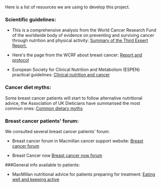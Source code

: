 Here is a list of resources we are using to develop this project. 

### Scientific guidelines:

- This is a comprehensive analysis from the World Cancer Research Fund of the worldwide body of evidence on preventing and surviving cancer through nutrition and physical activity: [Summary of the Third Expert Report.](https://www.wcrf.org/dietandcancer/a-summary-of-the-third-expert-report/)

- Here's the page from the WCRF about breast cancer: [Report and protocol](https://www.wcrf.org/dietandcancer/breast-cancer/)

- European Society for Clinical Nutrition and Metabolism (ESPEN) practical guidelines: [Clinical nutrition and cancer](https://www.espen.org/guidelines-home/espen-guidelines)

### Cancer diet myths: 

Some breast cancer patients will start to follow alternative nutritional advice, the Association of UK Dieticians have summarised the most common ones: [Common dietary myths](https://www.bda.uk.com/resource/challenging-cancer-diets-myths.html)

### Breast cancer patients' forum:

We consulted several breast cancer patients' forum: 

- Breast cancer forum in Macmillan cancer support website: [Breast cancer forum](https://community.macmillan.org.uk/cancer_types/chat-breast-cancer)

- Breast Cancer now [Breast cancer now forum](https://forum.breastcancernow.org/)


###General info available to patients: 

- MacMillan nutritional advice for patients preparing for treatment: [Eating well and keeping active](https://www.macmillan.org.uk/cancer-information-and-support/treatment/preparing-for-treatment/eating-well-and-keeping-active)

